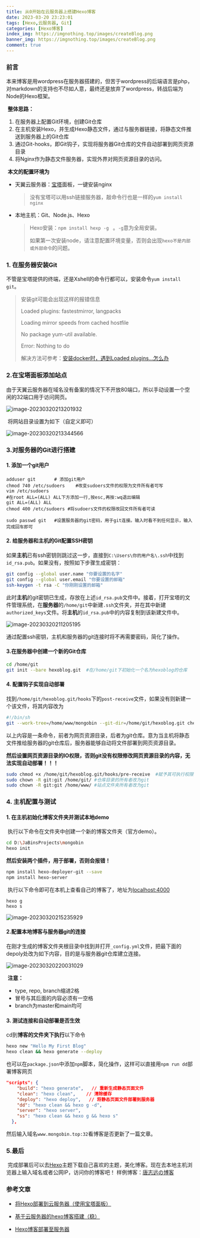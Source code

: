 ```yaml
---
title: 从0开始在云服务器上搭建Hexo博客
date: 2023-03-20 23:23:01
tags: [Hexo,云服务器, Git]
categories: [Hexo博客]
index_img: https://imgnothing.top/images/createBlog.png
banner_img: https://imgnothing.top/images/createBlog.png
comment: true
---
```


### 前言

​	本来博客是用wordpress在服务器搭建的，但苦于wordpress的后端语言是php，对markdown的支持也不尽如人意，最终还是放弃了wordpress，转战后端为Node的Hexo框架。

​	**整体思路：**

1. 在服务器上配置Git环境，创建Git仓库
2. 在主机安装Hexo，并生成Hexo静态文件，通过与服务器链接，将静态文件推送到服务器上的Git仓库
3. 通过Git-hooks，即Git钩子，实现将服务器Git仓库的文件自动部署到网页资源目录
4. 将Nginx作为静态文件服务器，实现外界对网页资源目录的访问。

​	**本文的配置环境为**

 + 天翼云服务器：[宝塔](https://www.bt.cn/new/index.html)面板，一键安装nginx

   > 没有宝塔可以用ssh链接服务器，敲命令行也是一样的`yum install nginx`

 + 本地主机：Git、Node.js、Hexo

   > Hexo安装：`npm install hexp -g ` 。`-g`意为全局安装。
   >
   > 如果第一次安装node，请注意配置环境变量，否则会出现`hexo不是内部或外部命令`的问题。

### 1. 在服务器安装Git

​	不管是宝塔提供的终端，还是Xshell的命令行都可以，安装命令`yum install git`。

> 安装git可能会出现这样的报错信息
>
> Loaded plugins: fastestmirror, langpacks
>
> Loading mirror speeds from cached hostfile
>
> No package yum-util available.
>
> Error: Nothing to do
>
> 解决方法可参考：[安装docker时，遇到Loaded plugins...怎么办](https://blog.csdn.net/weixin_51225684/article/details/128040380)

### 2.在宝塔面板添加站点

​	由于天翼云服务器在域名没有备案的情况下不开放80端口，所以手动设置一个空闲的32端口用于访问网页。



![image-20230320213201932](https://imgnothing.top/images/image-20230320213201932.png)

​	将网站目录设置为如下（自定义即可）



![image-20230320213344566](https://imgnothing.top/images/image-20230320213344566.png)

### 3.对服务器的Git进行搭建

#### 1. 添加一个git用户

```shell
adduser git       # 添加git用户
chmod 740 /etc/sudoers    #改变sudoers文件的权限为文件所有者可写
vim /etc/sudoers
#在root ALL=(ALL) ALL下方添加一行,按esc,再按:wq退出编辑
git ALL=(ALL) ALL
chmod 400 /etc/sudoers #将sudoers文件的权限改回文件所有者可读

sudo passwd git   #设置服务器的git密码，用于git连接。输入时看不到任何显示，输入完成回车即可
```

#### 2. 给服务器和主机的Git配置SSH密钥

​		如果**主机**已有ssh密钥则跳过这一步，直接到`C:\Users\你的用户名\.ssh`中找到`id_rsa.pub`。如果没有，按照如下步骤生成密钥：

```sh
git config --global user.name "你要设置的名字"
git config --global user.email "你要设置的邮箱"
ssh-keygen -t rsa -C "你刚刚设置的邮箱"
```

​		此时**主机**的git密钥已生成，存放在上述`id_rsa.pub`文件中。接着，打开宝塔的文件管理系统，在**服务器**的`/home/git`中新建`.ssh`文件夹，并在其中新建`authorized_keys`文件。将**主机**的`id_rsa.pub`中的内容复制到该新建文件中。



![image-20230320211205195](https://imgnothing.top/images/image-20230320211205195.png)

​		通过配置ssh密钥，主机和服务器的git连接时将不再需要密码，简化了操作。

#### 3.在服务器中创建一个新的Git仓库

```sh
cd /home/git
git init --bare hexoblog.git  #在/home/git下初始化一个名为hexoblog的仓库
```

#### 4. 配置钩子实现自动部署

​	找到`/home/git/hexoblog.git/hooks`下的`post-receive`文件，如果没有则新建一个该文件，将其内容改为

``` sh
#!/bin/sh
git --work-tree=/home/www/mongobin --git-dir=/home/git/hexoblog.git checkout -f

```

​	以上内容是一条命令，前者为网页资源目录，后者为git仓库。意为当主机将静态文件推给服务器的git仓库后，服务器能够自动将文件部署到网页资源目录。

​	**然后设置网页资源目录的IO权限，否则git没有权限修改网页资源目录的内容，无法实现自动部署！！！**

``` sh
sudo chmod +x /home/git/hexoblog.git/hooks/pre-receive  #赋予其可执行权限
sudo chown -R git:git /home/git/ #仓库目录的所有者改为git
sudo chown -R git:git /home/www/ #站点文件夹所有者改为git
```

### 4. 主机配置与测试

#### 1. 在主机初始化博客文件夹并测试本地demo

​	执行以下命令在文件夹中创建一个新的博客文件夹（官方demo）。

```sh
cd D:\JaBinsProjects\mongobin
hexo init
```

**然后安装两个插件，用于部署，否则会报错！**

``` sh
npm install hexo-deployer-git --save
npm install hexo-server
```

​	执行以下命令即可在本机上查看自己的博客了，地址为<localhost:4000>

``` 
hexo g
hexo s
```



![image-20230320215235929](https://imgnothing.top/images/image-20230320215235929.png)

#### 2.配置本地博客与服务器git的连接

​	在刚才生成的博客文件夹根目录中找到并打开`_config.yml`文件，把最下面的depoly处改为如下内容，目的是与服务器git仓库建立连接。

![image-20230320220031029](https://imgnothing.top/images/image-20230320220031029.png)

​	**注意：**

+ type, repo, branch缩进2格
+ 冒号与其后面的内容必须有一空格
+ branch为master和main均可

#### 3. 测试连接和自动部署是否生效

cd到**博客的文件夹下执行**以下命令

``` sh
hexo new "Hello My First Blog"
hexo clean && hexo generate --deploy
```

也可以在`package.json`中添加`npm`脚本，简化操作，这样可以直接用`npm run dd`部署博客网页

``` json
"scripts": {
    "build": "hexo generate",   // 重新生成静态页面文件
    "clean": "hexo clean",    // 清除缓存
    "deploy": "hexo deploy",   // 将静态页面文件部署到服务器
	"dd": "hexo clean && hexo g -d",
    "server": "hexo server",
	"ss": "hexo clean && hexo g && hexo s"
  },

```

然后输入域名`www.mongobin.top:32`看博客是否更新了一篇文章。

### 5.最后

​	完成部署后可以去[Hexo](https://hexo.io/themes/)主题下载自己喜欢的主题，美化博客。现在去本地主机浏览器上输入域名或者公网IP，访问你的博客吧！
样例博客：[唐志远の博客](https://tzy1997.com/)

### 参考文章

+ [将Hexo部署到云服务器（使用宝塔面板）](https://blog.csdn.net/qq_43219561/article/details/116719535)

+ [基于云服务器的hexo博客搭建（稳）](https://blog.csdn.net/weixin_56301399/article/details/129270887)

+ [Hexo博客部署至服务器](https://blog.csdn.net/u013190417/article/details/122694959)

  
